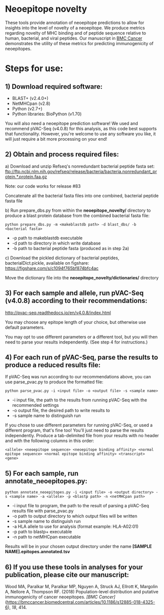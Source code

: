 # Neoepitope novelty

These tools provide annotation of neoepitope predictions to allow for insights into the level of novelty of a neoepitope.
We produce metrics regarding novelty of MHC binding and of peptide sequence relative to human, bacterial, and viral peptides.
Our manuscript in [BMC Cancer](https://bmccancer.biomedcentral.com/articles/10.1186/s12885-018-4325-6) demonstrates the utility of these metrics for predicting immunogenicity of neoepitopes.

# Steps for use:

## 1) Download required software:

- BLAST+ (v2.4.0+)
- NetMHCpan (v2.8)
- Python (v2.7+)
- Python libraries: BioPython (v1.70)

You will also need a neoepitope prediction software!
We used and recommend pVAC-Seq (v4.0.8) for this analysis, as this code best supports that functionality.
However, you're welcome to use any software you like, it will just require a bit more processing on your end!


## 2) Obtain and process required files:

a) Download and unzip Refseq's nonredundant bacterial peptide fasta set:
ftp://ftp.ncbi.nlm.nih.gov/refseq/release/bacteria/bacteria.nonredundant_protein.*.protein.faa.gz

Note: our code works for release #83

Concatenate all the bacterial fasta files into one combined, bacterial peptide fasta file

b) Run prepare_dbs.py from within the **neoepitope_novelty/** directory to produce a blast protein database from the combined bacterial fasta file:
	
`python prepare_dbs.py -m <makeblastdb path> -d blast_dbs/ -b <bacterial fasta>`

- -p	path to makeblastdb executable
- -d	path to directory in which write database
- -b	path to bacterial peptide fasta (produced as in step 2a)


c) Download the pickled dictionary of bacterial peptides, bacterialDict.pickle, available on figshare:
https://figshare.com/s/c1094f765bf874bfc4ac

Move the dictionary file into the **neoepitope_novelty/dictionaries/** directory


## 3) For each sample and allele, run pVAC-Seq (v4.0.8) according to their recommendations:
http://pvac-seq.readthedocs.io/en/v4.0.8/index.html

You may choose any epitope length of your choice, but otherwise use default parameters.

You may opt to use different parameters or a different tool, but you will then need to parse your results independently.
(See step 4 for instructions.)


## 4) For each run of pVAC-Seq, parse the results to produce a reduced results file:

If pVAC-Seq was run according to our recommendations above, you can use parse_pvac.py to produce the formatted file:

`python parse_pvac.py -i <input file> -o <output file> -s <sample name>`

- -i input file, the path to the results from running pVAC-Seq with the recommended settings
- -o output file, the desired path to write results to
- -s sample name to distinguish run


If you chose to use different parameters for running pVAC-Seq, or used a different program, that's fine too!
You'll just need to parse the results independently.
Produce a tab-delimited file from your results with no header and with the following columns in this order:

`<allele> <neoepitope sequence> <neoepitope binding affinity> <normal epitope sequence> <normal epitope binding affinity> <transcript> <gene>`
 

## 5) For each sample, run annotate_neoepitopes.py:

`python annotate_neoepitopes.py -i <input file> -o <output directory> -s <sample name> -a <allele> -p <blastp path> -n <netMHCpan path>`

- -i	input file to program, the path to the result of parsing a pVAC-Seq results file with parse_pvac.py
- -o	path to output directory to which output files will be written
- -s	sample name to distinguish run
- -a	HLA allele to use for analysis (format example: HLA-A02:01)
- -p	path to blastp+ executable
- -n	path to netMHCpan executable


Results will be in your chosen output directory under the name **[SAMPLE NAME].epitopes.annotated.tsv**


## 6) If you use these tools in analyses for your publication, please cite our manuscript:

Wood MA, Paralkar M, Paralkar MP, Nguyen A, Struck AJ, Ellrott K, Margolin A, Nellore A, Thompson RF. (2018) Population-level distribution and putative immunogenicity of cancer neoepitopes. _[BMC Cancer]_(https://bmccancer.biomedcentral.com/articles/10.1186/s12885-018-4325-6), _18_, 414.
